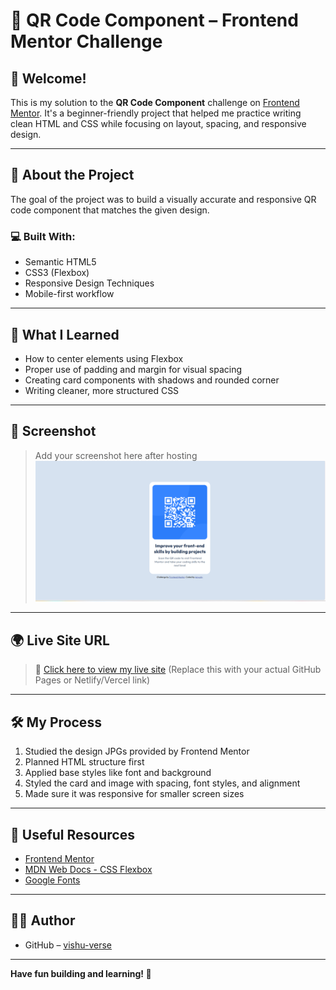 # 🚀 QR Code Component – Frontend Mentor Challenge
## 👋 Welcome!

This is my solution to the **QR Code Component** challenge on [Frontend Mentor](https://www.frontendmentor.io/). It's a beginner-friendly project that helped me practice writing clean HTML and CSS while focusing on layout, spacing, and responsive design.

---

## 📌 About the Project

The goal of the project was to build a visually accurate and responsive QR code component that matches the given design.

### 💻 Built With:
- Semantic HTML5
- CSS3 (Flexbox)
- Responsive Design Techniques
- Mobile-first workflow

---

## 🎯 What I Learned

- How to center elements using Flexbox
- Proper use of padding and margin for visual spacing
- Creating card components with shadows and rounded corner
- Writing cleaner, more structured CSS

---

## 📸 Screenshot

> Add your screenshot here after hosting  
> ![Screenshot](./screenshot.png)

---

## 🌍 Live Site URL

> 🔗 [Click here to view my live site](https://vishu-verse.github.io/qr-code/)
> (Replace this with your actual GitHub Pages or Netlify/Vercel link)

---

## 🛠️ My Process

1. Studied the design JPGs provided by Frontend Mentor
2. Planned HTML structure first
3. Applied base styles like font and background
4. Styled the card and image with spacing, font styles, and alignment
5. Made sure it was responsive for smaller screen sizes

---

## 🔗 Useful Resources

- [Frontend Mentor](https://www.frontendmentor.io)
- [MDN Web Docs - CSS Flexbox](https://developer.mozilla.org/en-US/docs/Web/CSS/CSS_Flexible_Box_Layout)
- [Google Fonts](https://fonts.google.com/)

---

## 🙋‍♀️ Author

- GitHub – [vishu-verse](https://github.com/vishu-verse)

---
**Have fun building and learning! 💪**

